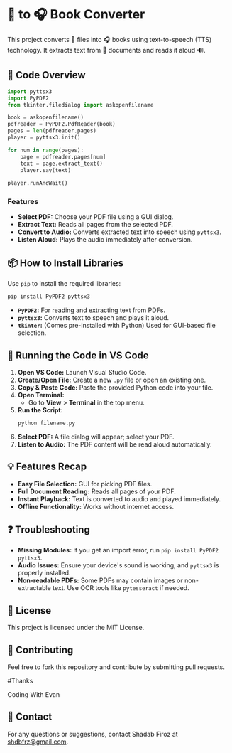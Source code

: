 # 📄 to 🎧 Book Converter

This project converts 📄 files into 🎧 books using text-to-speech (TTS) technology. It extracts text from 📄 documents and reads it aloud 🔊.

## 📁 Code Overview

```python
import pyttsx3 
import PyPDF2
from tkinter.filedialog import askopenfilename

book = askopenfilename()
pdfreader = PyPDF2.PdfReader(book)
pages = len(pdfreader.pages)  
player = pyttsx3.init()

for num in range(pages):
    page = pdfreader.pages[num]  
    text = page.extract_text() 
    player.say(text)
    
player.runAndWait()
```

### Features
- **Select PDF:** Choose your PDF file using a GUI dialog.
- **Extract Text:** Reads all pages from the selected PDF.
- **Convert to Audio:** Converts extracted text into speech using `pyttsx3`.
- **Listen Aloud:** Plays the audio immediately after conversion.

## 📦 How to Install Libraries

Use `pip` to install the required libraries:

```bash
pip install PyPDF2 pyttsx3
```

- **`PyPDF2`:** For reading and extracting text from PDFs.
- **`pyttsx3`:** Converts text to speech and plays it aloud.
- **`tkinter`:** (Comes pre-installed with Python) Used for GUI-based file selection.

## 🔄 Running the Code in VS Code

1. **Open VS Code:** Launch Visual Studio Code.
2. **Create/Open File:** Create a new `.py` file or open an existing one.
3. **Copy & Paste Code:** Paste the provided Python code into your file.
4. **Open Terminal:**
   - Go to **View** > **Terminal** in the top menu.
5. **Run the Script:**
   ```bash
   python filename.py
   ```
6. **Select PDF:** A file dialog will appear; select your PDF.
7. **Listen to Audio:** The PDF content will be read aloud automatically.

## 💡 Features Recap

- **Easy File Selection:** GUI for picking PDF files.
- **Full Document Reading:** Reads all pages of your PDF.
- **Instant Playback:** Text is converted to audio and played immediately.
- **Offline Functionality:** Works without internet access.

## ❓ Troubleshooting

- **Missing Modules:** If you get an import error, run `pip install PyPDF2 pyttsx3`.
- **Audio Issues:** Ensure your device's sound is working, and `pyttsx3` is properly installed.
- **Non-readable PDFs:** Some PDFs may contain images or non-extractable text. Use OCR tools like `pytesseract` if needed.

## 📅 License

This project is licensed under the MIT License.

## 📂 Contributing

Feel free to fork this repository and contribute by submitting pull requests.

#Thanks

Coding With Evan

## 📧 Contact

For any questions or suggestions, contact Shadab Firoz at shdbfrz@gmail.com.


